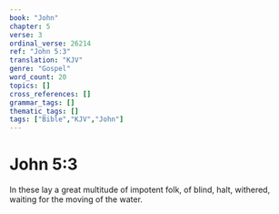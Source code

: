 ```yaml
---
book: "John"
chapter: 5
verse: 3
ordinal_verse: 26214
ref: "John 5:3"
translation: "KJV"
genre: "Gospel"
word_count: 20
topics: []
cross_references: []
grammar_tags: []
thematic_tags: []
tags: ["Bible","KJV","John"]
---
```


# John 5:3

In these lay a great multitude of impotent folk, of blind, halt, withered, waiting for the moving of the water.
